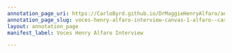```yaml
---
annotation_page_uri: https://CarloByrd.github.io/DrMaggieHenryAlfaro/annotations/voces-henry-alfaro-interview-canvas-1-alfaro--casually--corrects-dr--maggie-on-hazard-park-armoury-name--.json
annotation_page_slug: voces-henry-alfaro-interview-canvas-1-alfaro--casually--corrects-dr--maggie-on-hazard-park-armoury-name--
layout: annotation_page
manifest_label: Voces Henry Alfaro Interview

---
```

